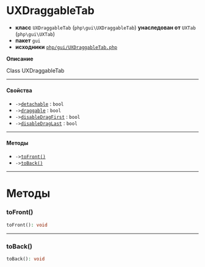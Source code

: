 # UXDraggableTab

- **класс** `UXDraggableTab` (`php\gui\UXDraggableTab`) **унаследован от** `UXTab` (`php\gui\UXTab`)
- **пакет** `gui`
- **исходники** [`php/gui/UXDraggableTab.php`](./src/main/resources/JPHP-INF/sdk/php/gui/UXDraggableTab.php)

**Описание**

Class UXDraggableTab

---

#### Свойства

- `->`[`detachable`](#prop-detachable) : `bool`
- `->`[`draggable`](#prop-draggable) : `bool`
- `->`[`disableDragFirst`](#prop-disabledragfirst) : `bool`
- `->`[`disableDragLast`](#prop-disabledraglast) : `bool`

---

#### Методы

- `->`[`toFront()`](#method-tofront)
- `->`[`toBack()`](#method-toback)

---
# Методы

<a name="method-tofront"></a>

### toFront()
```php
toFront(): void
```

---

<a name="method-toback"></a>

### toBack()
```php
toBack(): void
```